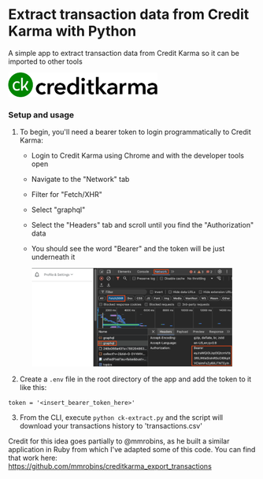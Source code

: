 # Extract transaction data from Credit Karma with Python
A simple app to extract transaction data from Credit Karma so it can be imported to other tools

<img src="assets/images/credit_karma_logo.svg" height=50 width=auto>

### Setup and usage
1. To begin, you'll need a bearer token to login programmatically to Credit Karma:
    - Login to Credit Karma using Chrome and with the developer tools open
    - Navigate to the "Network" tab
    - Filter for "Fetch/XHR"
    - Select "graphql"
    - Select the "Headers" tab and scroll until you find the "Authorization" data
    - You should see the word "Bearer" and the token will be just underneath it

        <img src="assets/images/credit_karma_token.png" height=200 width=auto>

2. Create a `.env` file in the root directory of the app and add the token to it like this:
```
token = '<insert_bearer_token_here>'
```
3. From the CLI, execute `python ck-extract.py` and the script will download your transactions history to 'transactions.csv'

Credit for this idea goes partially to @mmrobins, as he built a similar application in Ruby from which I've adapted some of this code. You can find that work here: https://github.com/mmrobins/creditkarma_export_transactions